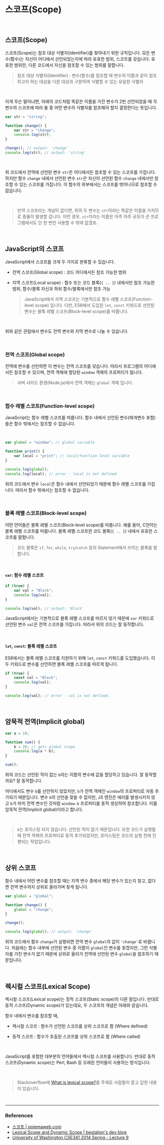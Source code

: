 # 스코프(Scope)

<br>

## 스코프(Scope)

스코프(Scope)는 참조 대상 식별자(Identifier)를 찾아내기 위한 규칙입니다. 모든 변수(함수)는 자신이 어디에서 선언되었는지에 따라 유효한 범위, 스코프를 갖습니다. 유효한 범위란, 다른 코드에서 자신을 참조할 수 있는 범위를 말합니다.

> 참조 대상 식별자(Identifier) : 변수(함수)를 참조할 때 변수의 이름과 같이 참조하고자 하는 대상을 다른 대상과 구분하여 식별할 수 있는 유일한 식별자

<br>

이게 무슨 말이냐면, 아래의 코드처럼 똑같은 이름을 가진 변수가 2번 선언되었을 때 각 변수의 스코프에 따라 둘 중 어떤 변수의 식별자를 참조해야 할지 결정한다는 뜻입니다.

```javascript
var str = "string";

function change() {
	var str = "change";
	console.log(str);
}

change(); // output: 'change'
console.log(str); // output: 'string'
```

<br>

위 코드에서 전역에 선언된 변수 `str`은 어디에서든 참조할 수 있는 스코프를 가집니다. 하지만 함수 `change` 내에서 선언된 변수 `str`은 자신이 선언된 함수 `change` 내에서만 참조할 수 있는 스코프를 가집니다. 이 함수의 외부에서는 스코프를 벗어나므로 참조할 수 없습니다.

<br>

> 만약 스코프라는 개념이 없다면, 위의 두 변수는 `str`이라는 똑같은 이름을 가지므로 충돌이 발생할 겁니다. 이런 경우, `str`이라는 이름은 아주 아주 규모가 큰 프로그램에서도 단 한 번만 사용할 수 밖에 없겠죠.

<br>

## JavaScript의 스코프

JavaScript에서 스코프를 크게 두 가지로 분류할 수 있습니다.

- 전역 스코프(Global scope) : 코드 어디에서든 참조 가능한 범위

- 지역 스코프(Local scope) : 함수 또는 코드 블록(`{ .. }`) 내에서만 참조 가능한 범위, 함수/블록 자신과 하위 함수/블록에서만 참조 가능

  > JavaScript에서 지역 스코프는 기본적으로 함수 레벨 스코프(Function-level scope) 입니다. 다만, ES6에서 도입된 `let`, `const` 키워드로 선언된 변수는 블록 레벨 스코프(Block-level scope)를 따릅니다.

<br>

위와 같은 관점에서 변수도 전역 변수와 지역 변수로 나눌 수 있습니다.

<br>

### 전역 스코프(Global scope)

전역에 변수를 선언하면 이 변수는 전역 스코프를 갖습니다. 따라서 프로그램의 어디에서든 참조할 수 있으며, 전역 객체에 할당된 `window` 객체의 프로퍼티가 됩니다.

> 서버 사이드 환경(Node.js)에서 전역 객체는 `global` 객체 입니다.

<br>

### 함수 레벨 스코프(Function-level scope)

JavaScript는 함수 레벨 스코프를 따릅니다. 함수 내에서 선언된 변수(매개변수 포함)들은 함수 밖에서는 참조할 수 없습니다.

<br>

```javascript
var global = "window"; // global variable

function print() {
	var local = "print"; // local/function-level variable
}

console.log(global);
console.log(local); // error - local is not defined
```

위의 코드에서 변수 `local`은 함수 내에서 선언되었기 때문에 함수 레벨 스코프를 가집니다. 따라서 함수 밖에서는 참조할 수 없습니다.

<br>

### 블록 레벨 스코프(Block-level scope)

어떤 언어들은 블록 레벨 스코프(Block-level scope)를 따릅니다. 예를 들어, C언어는 블록 레벨 스코프를 따릅니다. 블록 레벨 스코프란 코드 블록(`{ .. }`) 내에서 유효한 스코프를 말합니다.

> 코드 블록은 `if`, `for`, `while`, `try`/`catch` 등의 Statement에서 쓰이는 블록을 말합니다.

<br>

#### `var`: 함수 레벨 스코프

```javascript
if (true) {
	var val = "Block";
	console.log(val);
}

console.log(val); // output: 'Block'
```

JavaScript에서는 기본적으로 블록 레벨 스코프를 따르지 않기 때문에 `var` 키워드로 선언된 변수 `val`은 전역 스코프를 가집니다. 따라서 위의 코드는 잘 동작합니다.

<br>

#### `let`, `const`: 블록 레벨 스코프

ES6에서는 블록 레벨 스코프를 지원하기 위해 `let`, `const` 키워드를 도입했습니다. 이 두 키워드로 변수를 선언하면 블록 레벨 스코프를 따르게 됩니다.

```javascript
if (true) {
	const val = "Block";
	console.log(val);
}

console.log(val); // error - val is not defined.
```

<br>

## 암묵적 전역(Implicit global)

```javascript
var a = 10;

function sum() {
	b = 20; // gets global scope
	console.log(a * b);
}

sum();
```

위의 코드는 선언된 적이 없는 `b`라는 이름의 변수에 값을 할당하고 있습니다. 잘 동작할까요? 잘 동작합니다.

어디에서도 변수 `b`를 선언하지 않았지만, `b`가 전역 객체인 `window`의 프로퍼티로 자동 추가되기 때문입니다. 변수 `b`의 선언을 찾을 수 없지만, JS 엔진은 에러를 발생시키지 않고 `b`가 마치 전역 변수인 것처럼 `window.b` 프로퍼티를 동적 생성하여 참조합니다. 이를 암묵적 전역(Implicit global)이라고 합니다.

<br>

> `b`는 호이스팅 되지 않습니다. 선언된 적이 없기 때문입니다. 또한 코드가 실행될 때 전역 객체의 프로퍼티로 동적 추가되었지만, 호이스팅은 코드의 실행 전에 진행되는 작업입니다.

<br>

## 상위 스코프

함수 내에서 어떤 변수를 참조할 때는 지역 변수 중에서 해당 변수가 있는지 찾고, 없다면 전역 변수까지 상위로 올라가며 찾게 됩니다.

```javascript
var global = "global";

function change() {
	global = "change";
}

change();

console.log(global); // output: 'change'
```

위의 코드에서 함수 `change`가 실행되면 전역 변수 `global`의 값이 `'change'`로 바뀝니다. 처음에는 함수 내부에 선언된 변수 중 이름이 `global`인 변수를 찾겠지만, 그런 식별자를 가진 변수가 없기 때문에 상위로 올라가 전역에 선언된 변수 `global`을 참조하기 때문입니다.

<br>

## 렉시컬 스코프(Lexical Scope)

렉시컬 스코프(Lexical scope)는 정적 스코프(Static scope)의 다른 말입니다. 반대로 동적 스코프(Dynamic scope)가 있는데요, 두 스코프의 개념은 아래와 같습니다.

함수 내에서 변수를 참조할 때,

- 렉시컬 스코프 : 함수가 선언된 스코프를 상위 스코프로 함 (Where defined)

- 동적 스코프 : 함수가 호출된 스코프를 상위 스코프로 함 (Where called)

<br>

JavaScript를 포함한 대부분의 언어들에서 렉시컬 스코프를 사용합니다. 반대로 동적 스코프(Dynamic scope)는 Perl, Bash 등 오래된 언어들이 사용하는 방식입니다.

<br>

> Stackoverflow에 [What is lexical scope?](https://stackoverflow.com/questions/1047454/what-is-lexical-scope)를 주제로 사람들이 묻고 답한 내용이 있습니다.

<br>

---

### References

- [스코프 | poiemaweb.com](https://poiemaweb.com/js-scope)
- [Lexical Scope and Dynamic Scope | bestalign's dev blog](https://bestalign.github.io/2015/07/12/Lexical-Scope-and-Dynamic-Scope/)
- [University of Washington CSE341 2014 Spring - Lecture 9](https://courses.cs.washington.edu/courses/cse341/14sp/slides/lec09.pdf)
